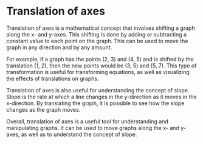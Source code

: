 # Translation of axes

Translation of axes is a mathematical concept that involves shifting a graph along the x- and y-axes. This shifting is done by adding or subtracting a constant value to each point on the graph. This can be used to move the graph in any direction and by any amount.

For example, if a graph has the points (2, 3) and (4, 5) and is shifted by the translation (1, 2), then the new points would be (3, 5) and (5, 7). This type of transformation is useful for transforming equations, as well as visualizing the effects of translations on graphs.

Translation of axes is also useful for understanding the concept of slope. Slope is the rate at which a line changes in the y-direction as it moves in the x-direction. By translating the graph, it is possible to see how the slope changes as the graph moves.

Overall, translation of axes is a useful tool for understanding and manipulating graphs. It can be used to move graphs along the x- and y-axes, as well as to understand the concept of slope.
